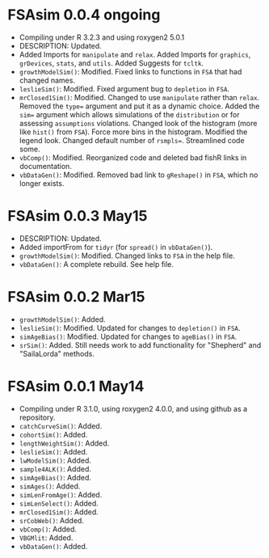 # FSAsim 0.0.4 ongoing
* Compiling under R 3.2.3 and using roxygen2 5.0.1
* DESCRIPTION: Updated.
* Added Imports for `manipulate` and `relax`.  Added Imports for `graphics`, `grDevices`, `stats`, and `utils`.  Added Suggests for `tcltk`.
* `growthModelSim()`: Modified.  Fixed links to functions in `FSA` that had changed names.
* `leslieSim()`: Modified.  Fixed argument bug to `depletion` in `FSA`.
* `mrClosed1Sim()`: Modified.  Changed to use `manipulate` rather than `relax`.  Removed the `type=` argument and put it as a dynamic choice.  Added the `sim=` argument which allows simulations of the `distribution` or for assessing `assumptions` violations.  Changed look of the histogram (more like `hist()` from `FSA`).  Force more bins in the histogram.  Modified the legend look.  Changed default number of `rsmpls=`.  Streamlined code some.
* `vbComp()`: Modified.  Reorganized code and deleted bad fishR links in documentation.
* `vbDataGen()`: Modified.  Removed bad link to `gReshape()` in `FSA`, which no longer exists.

# FSAsim 0.0.3 May15
* DESCRIPTION: Updated.
* Added importFrom for `tidyr` (for `spread()` in `vbDataGen()`).
* `growthModelSim()`: Modified.  Changed links to `FSA` in the help file.
* `vbDataGen()`: A complete rebuild.  See help file.

# FSAsim 0.0.2 Mar15
* `growthModelSim()`: Added.
* `leslieSim()`: Modified.  Updated for changes to `depletion()` in `FSA`.
* `simAgeBias()`: Modified.  Updated for changes to `ageBias()` in `FSA`.
* `srSim()`: Added.  Still needs work to add functionality for "Shepherd" and "SailaLorda" methods.

# FSAsim 0.0.1 May14
* Compiling under R 3.1.0, using roxygen2 4.0.0, and using github as a repository.
* `catchCurveSim()`: Added.
* `cohortSim()`: Added.
* `lengthWeightSim()`: Added.
* `leslieSim()`: Added.
* `lwModelSim()`: Added.
* `sample4ALK()`: Added.
* `simAgeBias()`: Added.
* `simAges()`: Added.
* `simLenFromAge()`: Added.
* `simLenSelect()`: Added.
* `mrClosed1Sim()`: Added.
* `srCobWeb()`: Added.
* `vbComp()`: Added.
* `VBGMlit`: Added.
* `vbDataGen()`: Added.
